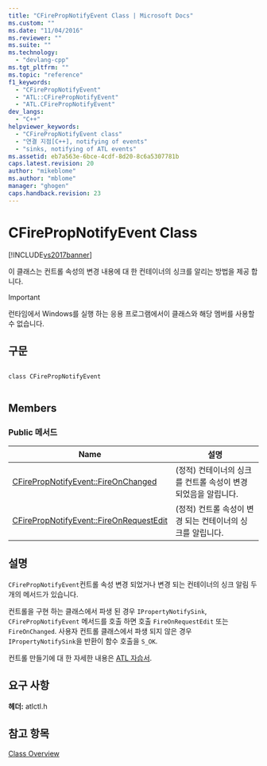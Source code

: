 ```yaml
---
title: "CFirePropNotifyEvent Class | Microsoft Docs"
ms.custom: ""
ms.date: "11/04/2016"
ms.reviewer: ""
ms.suite: ""
ms.technology: 
  - "devlang-cpp"
ms.tgt_pltfrm: ""
ms.topic: "reference"
f1_keywords: 
  - "CFirePropNotifyEvent"
  - "ATL::CFirePropNotifyEvent"
  - "ATL.CFirePropNotifyEvent"
dev_langs: 
  - "C++"
helpviewer_keywords: 
  - "CFirePropNotifyEvent class"
  - "연결 지점[C++], notifying of events"
  - "sinks, notifying of ATL events"
ms.assetid: eb7a563e-6bce-4cdf-8d20-8c6a5307781b
caps.latest.revision: 20
author: "mikeblome"
ms.author: "mblome"
manager: "ghogen"
caps.handback.revision: 23
---
```

# CFirePropNotifyEvent Class
[!INCLUDE[vs2017banner](../../assembler/inline/includes/vs2017banner.md)]

이 클래스는 컨트롤 속성의 변경 내용에 대 한 컨테이너의 싱크를 알리는 방법을 제공 합니다.  
  
> [!IMPORTANT]
>  런타임에서 Windows를 실행 하는 응용 프로그램에서이 클래스와 해당 멤버를 사용할 수 없습니다.  
  
## 구문  
  
```  
  
class CFirePropNotifyEvent  
  
```  
  
## Members  
  
### Public 메서드  
  
|Name|설명|  
|----------|--------|  
|[CFirePropNotifyEvent::FireOnChanged](../Topic/CFirePropNotifyEvent::FireOnChanged.md)|\(정적\) 컨테이너의 싱크를 컨트롤 속성이 변경 되었음을 알립니다.|  
|[CFirePropNotifyEvent::FireOnRequestEdit](../Topic/CFirePropNotifyEvent::FireOnRequestEdit.md)|\(정적\) 컨트롤 속성이 변경 되는 컨테이너의 싱크를 알립니다.|  
  
## 설명  
 `CFirePropNotifyEvent`컨트롤 속성 변경 되었거나 변경 되는 컨테이너의 싱크 알림 두 개의 메서드가 있습니다.  
  
 컨트롤을 구현 하는 클래스에서 파생 된 경우 `IPropertyNotifySink`, `CFirePropNotifyEvent` 메서드를 호출 하면 호출 `FireOnRequestEdit` 또는 `FireOnChanged`.  사용자 컨트롤 클래스에서 파생 되지 않은 경우 `IPropertyNotifySink`을 반환이 함수 호출을 `S_OK`.  
  
 컨트롤 만들기에 대 한 자세한 내용은  [ATL 자습서](../../atl/active-template-library-atl-tutorial.md).  
  
## 요구 사항  
 **헤더:**  atlctl.h  
  
## 참고 항목  
 [Class Overview](../../atl/atl-class-overview.md)